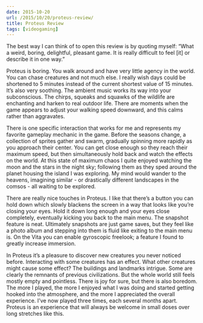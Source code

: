 ```yaml
---
date: 2015-10-20
url: /2015/10/20/proteus-review/
title: Proteus Review
tags: [videogaming]
---
```


The best way I can think of to open this review is by quoting myself:
“What a weird, boring, delightful, pleasant game. It is really difficult to feel [it] or describe it in one way.”

Proteus is boring. You walk around and have very little agency in the world.  You can chase creatures and not much else.  I really wish days could be shortened to 5 minutes instead of the current shortest value of 15 minutes.  It’s also very soothing.  The ambient music works its way into your subconscious.  The chirps, squeaks and squawks of the wildlife are enchanting and harken to real outdoor life.  There are moments when the game appears to adjust your walking speed downward, and this calms rather than aggravates.

There is one specific interaction that works for me and represents my favorite gameplay mechanic in the game.  Before the seasons change, a collection of sprites gather and swarm, gradually spinning more rapidly as you approach their center.  You can get close enough so they reach their maximum speed, but then simultaneously hold back and watch the effects on the world.  At this state of maximum chaos I quite enjoyed watching the moon and the stars in the night sky; following them as they sped around the planet housing the island I was exploring.  My mind would wander to the heavens, imagining similar - or drastically different landscapes in the comsos - all waiting to be explored.

There are really nice touches in Proteus.  I like that there’s a button you can hold down which slowly blackens the screen in a way that looks like you’re closing your eyes.  Hold it down long enough and your eyes close completely, eventually kicking you back to the main menu.  The snapshot feature is neat.  Ultimately snapshots are just game saves, but they feel like a photo album and stepping into them is fluid like exiting to the main menu is.  On the Vita you can enable gyroscopic freelook; a feature I found to greatly increase immersion.

In Proteus it’s a pleasure to discover new creatures you never noticed before.  Interacting with some creatures has an effect.  What other creatures might cause some effect?  The buildings and landmarks intrigue.  Some are clearly the remnants of previous civilizations.  But the whole world still feels mostly empty and pointless.  There is joy for sure, but there is also boredom.  The more I played, the more I enjoyed what I was doing and started getting hooked into the atmosphere, and the more I appreciated the overall experience.  I’ve now played three times, each several months apart.  Proteus is an experience that will always be welcome in small doses over long stretches like this.
